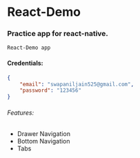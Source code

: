 # React-Demo

### Practice app for react-native.

```
React-Demo app
```

#### Credentials:

```json
{
    "email": "swapaniljain525@gmail.com",
    "password": "123456"
}
```

###### Features:

- Drawer Navigation
- Bottom Navigation
- Tabs

